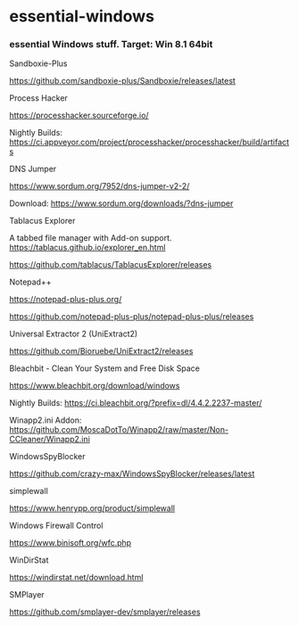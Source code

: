 # essential-windows
### essential Windows stuff. Target: Win 8.1 64bit




Sandboxie-Plus

https://github.com/sandboxie-plus/Sandboxie/releases/latest

Process Hacker

https://processhacker.sourceforge.io/


Nightly Builds: https://ci.appveyor.com/project/processhacker/processhacker/build/artifacts

DNS Jumper

https://www.sordum.org/7952/dns-jumper-v2-2/

Download: 
https://www.sordum.org/downloads/?dns-jumper

Tablacus Explorer

A tabbed file manager with Add-on support.
https://tablacus.github.io/explorer_en.html

https://github.com/tablacus/TablacusExplorer/releases

Notepad++

https://notepad-plus-plus.org/

https://github.com/notepad-plus-plus/notepad-plus-plus/releases

Universal Extractor 2 (UniExtract2)


https://github.com/Bioruebe/UniExtract2/releases

Bleachbit - Clean Your System and Free Disk Space

https://www.bleachbit.org/download/windows

Nightly Builds: https://ci.bleachbit.org/?prefix=dl/4.4.2.2237-master/

Winapp2.ini Addon: https://github.com/MoscaDotTo/Winapp2/raw/master/Non-CCleaner/Winapp2.ini


WindowsSpyBlocker

https://github.com/crazy-max/WindowsSpyBlocker/releases/latest

simplewall

https://www.henrypp.org/product/simplewall

Windows Firewall Control

https://www.binisoft.org/wfc.php


WinDirStat

https://windirstat.net/download.html


SMPlayer

https://github.com/smplayer-dev/smplayer/releases




